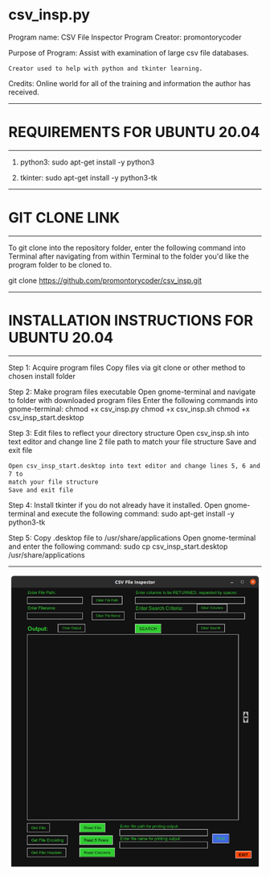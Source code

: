 # csv_insp.py

Program name: CSV File Inspector
Program Creator: promontorycoder

Purpose of Program: 
    Assist with examination of large csv file databases.
            
    Creator used to help with python and tkinter learning.

Credits:
    Online world for all of the training and information the author has
    received.        

________________________________________________________________________________

# REQUIREMENTS FOR UBUNTU 20.04
________________________________________________________________________________

1. python3:
    sudo apt-get install -y python3
    
2. tkinter: 
    sudo apt-get install -y python3-tk 

________________________________________________________________________________

# GIT CLONE LINK
________________________________________________________________________________

To git clone into the repository folder, enter the following command into 
Terminal after navigating from within Terminal to the folder you'd like the
program folder to be cloned to.

git clone https://github.com/promontorycoder/csv_insp.git
________________________________________________________________________________

# INSTALLATION INSTRUCTIONS FOR UBUNTU 20.04
________________________________________________________________________________

Step 1: Acquire program files
    Copy files via git clone or other method to chosen install folder

Step 2: Make program files executable
    Open gnome-terminal and navigate to folder with downloaded program files
    Enter the following commands into gnome-terminal:
        chmod +x csv_insp.py
        chmod +x csv_insp.sh
        chmod +x csv_insp_start.desktop
        
Step 3: Edit files to reflect your directory structure
    Open csv_insp.sh into text editor and change line 2 file path to match your
    file structure
    Save and exit file
    
    Open csv_insp_start.desktop into text editor and change lines 5, 6 and 7 to 
    match your file structure
    Save and exit file
    
Step 4: Install tkinter if you do not already have it installed.
    Open gnome-terminal and execute the following command:
        sudo apt-get install -y python3-tk
        
Step 5: Copy .desktop file to /usr/share/applications
    Open gnome-terminal and enter the following command:
        sudo cp csv_insp_start.desktop /usr/share/applications
________________________________________________________________________________

![Screenshot](Screenshot01.png)
